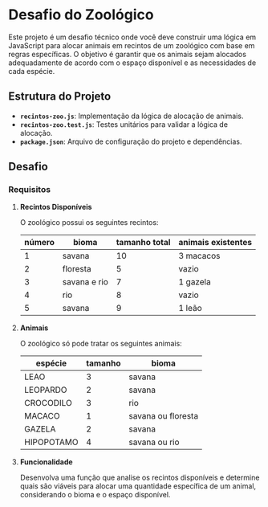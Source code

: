# Desafio do Zoológico

Este projeto é um desafio técnico onde você deve construir uma lógica em JavaScript para alocar animais em recintos de um zoológico com base em regras específicas. O objetivo é garantir que os animais sejam alocados adequadamente de acordo com o espaço disponível e as necessidades de cada espécie.

## Estrutura do Projeto

- **`recintos-zoo.js`**: Implementação da lógica de alocação de animais.
- **`recintos-zoo.test.js`**: Testes unitários para validar a lógica de alocação.
- **`package.json`**: Arquivo de configuração do projeto e dependências.

## Desafio

### Requisitos

1. **Recintos Disponíveis**

   O zoológico possui os seguintes recintos:

   | número    | bioma             | tamanho total |  animais existentes |
   |-----------|-------------------|---------------|---------------------|
   | 1         | savana            |   10          |   3 macacos         |
   | 2         | floresta          |    5          |   vazio             |
   | 3         | savana e rio      |    7          |  1 gazela           |
   | 4         | rio               |    8          |   vazio             |
   | 5         | savana            |    9          |  1 leão             |

2. **Animais**

   O zoológico só pode tratar os seguintes animais:

   | espécie    | tamanho | bioma                |
   |------------|---------|----------------------|
   | LEAO       |   3     |  savana              |
   | LEOPARDO   |   2     |  savana              |
   | CROCODILO  |   3     |  rio                 |
   | MACACO     |   1     |  savana ou floresta  |
   | GAZELA     |   2     |  savana              |
   | HIPOPOTAMO |   4     |  savana ou rio       |

3. **Funcionalidade**

   Desenvolva uma função que analise os recintos disponíveis e determine quais são viáveis para alocar uma quantidade específica de um animal, considerando o bioma e o espaço disponível.